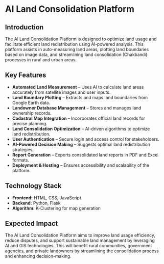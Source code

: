 # AI Land Consolidation Platform

## Introduction
The AI Land Consolidation Platform is designed to optimize land usage and facilitate efficient land redistribution using AI-powered analysis. This platform assists in auto-measuring land areas, plotting land boundaries based on image data, and streamlining land consolidation (Chakbandi) processes in rural and urban areas.

## Key Features
- **Automated Land Measurement** – Uses AI to calculate land areas accurately from satellite images and user inputs.
- **Land Boundary Plotting** – Extracts and maps land boundaries from Google Earth data.
- **Landowner Database Management** – Stores and manages land ownership records.
- **Cadastral Map Integration** – Incorporates official land records for precise planning.
- **Land Consolidation Optimization** – AI-driven algorithms to optimize land redistribution.
- **User Authentication** – Secure login and access control for stakeholders.
- **AI-Powered Decision Making** – Suggests optimal land redistribution strategies.
- **Report Generation** – Exports consolidated land reports in PDF and Excel formats.
- **Deployment & Hosting** – Ensures accessibility and scalability of the platform.

## Technology Stack
- **Frontend:** HTML, CSS, JavaScript
- **Backend:** Python, Flask
- **Algorithm:** K-Clustering for map generation

## Expected Impact
The AI Land Consolidation Platform aims to improve land usage efficiency, reduce disputes, and support sustainable land management by leveraging AI and GIS technologies. This will benefit rural communities, government agencies, and private landowners by streamlining the consolidation process and enhancing decision-making.
